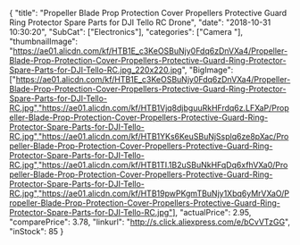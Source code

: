 {
	"title": "Propeller Blade Prop Protection Cover Propellers Protective Guard Ring Protector Spare Parts for DJI Tello RC Drone",
	"date": "2018-10-31 10:30:20",
	"SubCat": ["Electronics"],
	"categories": ["Camera "],
	"thumbnailImage": "https://ae01.alicdn.com/kf/HTB1E_c3KeOSBuNjy0Fdq6zDnVXa4/Propeller-Blade-Prop-Protection-Cover-Propellers-Protective-Guard-Ring-Protector-Spare-Parts-for-DJI-Tello-RC.jpg_220x220.jpg",
	"BigImage": ["https://ae01.alicdn.com/kf/HTB1E_c3KeOSBuNjy0Fdq6zDnVXa4/Propeller-Blade-Prop-Protection-Cover-Propellers-Protective-Guard-Ring-Protector-Spare-Parts-for-DJI-Tello-RC.jpg","https://ae01.alicdn.com/kf/HTB1Vjq8djbguuRkHFrdq6z.LFXaP/Propeller-Blade-Prop-Protection-Cover-Propellers-Protective-Guard-Ring-Protector-Spare-Parts-for-DJI-Tello-RC.jpg","https://ae01.alicdn.com/kf/HTB1YKs6KeuSBuNjSsplq6ze8pXac/Propeller-Blade-Prop-Protection-Cover-Propellers-Protective-Guard-Ring-Protector-Spare-Parts-for-DJI-Tello-RC.jpg","https://ae01.alicdn.com/kf/HTB1TI.1B2uSBuNkHFqDq6xfhVXa0/Propeller-Blade-Prop-Protection-Cover-Propellers-Protective-Guard-Ring-Protector-Spare-Parts-for-DJI-Tello-RC.jpg","https://ae01.alicdn.com/kf/HTB19pwPKgmTBuNjy1Xbq6yMrVXaO/Propeller-Blade-Prop-Protection-Cover-Propellers-Protective-Guard-Ring-Protector-Spare-Parts-for-DJI-Tello-RC.jpg"],
	"actualPrice": 2.95,
	"comparePrice": 3.78,
	"linkurl": "http://s.click.aliexpress.com/e/bCvVTzGG",
	"inStock": 85
}
